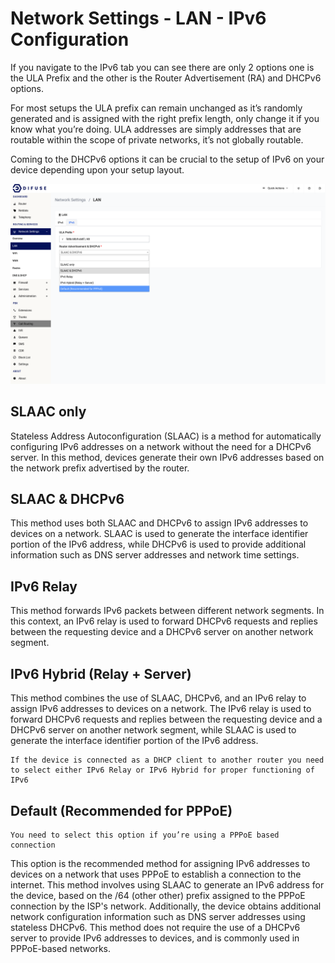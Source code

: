 # Network Settings - LAN - IPv6 Configuration

If you navigate to the IPv6 tab you can see there are only 2 options one is the ULA Prefix and the other is the Router Advertisement (RA) and DHCPv6 options.

For most setups the ULA prefix can remain unchanged as it’s randomly generated and is assigned with the right prefix length, only change it if you know what you’re doing. ULA addresses are simply addresses that are routable within the scope of private networks, it’s not globally routable.

Coming to the DHCPv6 options it can be crucial to the setup of IPv6 on your device depending upon your setup layout.

<a data-fancybox data-src="./img/2.png" data-caption="Network Settings - LAN">
  <img src="./img/2.png" />
</a>

## SLAAC only

Stateless Address Autoconfiguration (SLAAC) is a method for automatically configuring IPv6 addresses on a network without the need for a DHCPv6 server. In this method, devices generate their own IPv6 addresses based on the network prefix advertised by the router.

## SLAAC & DHCPv6

This method uses both SLAAC and DHCPv6 to assign IPv6 addresses to devices on a network. SLAAC is used to generate the interface identifier portion of the IPv6 address, while DHCPv6 is used to provide additional information such as DNS server addresses and network time settings.

## IPv6 Relay

This method forwards IPv6 packets between different network segments. In this context, an IPv6 relay is used to forward DHCPv6 requests and replies between the requesting device and a DHCPv6 server on another network segment.

## IPv6 Hybrid (Relay + Server)

This method combines the use of SLAAC, DHCPv6, and an IPv6 relay to assign IPv6 addresses to devices on a network. The IPv6 relay is used to forward DHCPv6 requests and replies between the requesting device and a DHCPv6 server on another network segment, while SLAAC is used to generate the interface identifier portion of the IPv6 address.

```admonish note
If the device is connected as a DHCP client to another router you need to select either IPv6 Relay or IPv6 Hybrid for proper functioning of IPv6
```

## Default (Recommended for PPPoE)

```admonish note
You need to select this option if you’re using a PPPoE based connection
```

This option is the recommended method for assigning IPv6 addresses to devices on a network that uses PPPoE to establish a connection to the internet. This method involves using SLAAC to generate an IPv6 address for the device, based on the /64 (other other) prefix assigned to the PPPoE connection by the ISP's network. Additionally, the device obtains additional network configuration information such as DNS server addresses using stateless DHCPv6. This method does not require the use of a DHCPv6 server to provide IPv6 addresses to devices, and is commonly used in PPPoE-based networks.